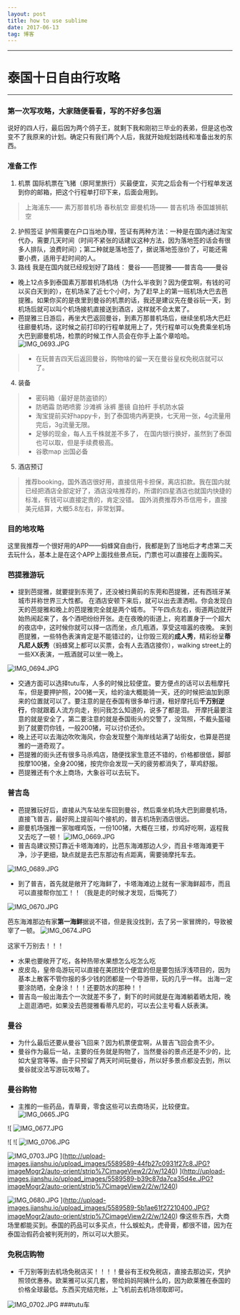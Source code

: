 ```yaml
---
layout: post
title: how to use sublime
date: 2017-06-13
tag: 博客
---
```


---
# 泰国十日自由行攻略
---
### 第一次写攻略，大家随便看看，写的不好多包涵  

  说好的四人行，最后因为两个鸽子王，就剩下我和刚初三毕业的表弟，但是这也改变不了我原来的计划。确定只有我们两个人后，我就开始规划路线和准备出发的东西。

### 准备工作  
  
1. 机票
国际机票在飞猪（原阿里旅行）买最便宜，买完之后会有一个行程单发送到你的邮箱，把这个行程单打印下来，后面会用到。
> 上海浦东—— 素万那普机场   春秋航空
   廊曼机场—— 普吉机场   泰国雄狮航空
2. 护照签证
 护照需要在户口当地办理，签证有两种方法：一种是在国内通过淘宝代办，需要几天时间（时间不紧张的话建议这种方法，因为落地签的话会有很多人排队，浪费时间）；第二种就是落地签了，据说落地签涨价了，可能还需要小费，适用于赶时间的人。
3. 路线
我是在国内就已经规划好了路线：
曼谷——芭提雅——普吉岛——曼谷
> 
 - 晚上12点多到泰国素万那普机场机场（为什么半夜到？因为便宜啊，有钱的可以买白天到的），在机场呆了近七个小时，为了赶早上的第一班机场大巴去芭提雅。如果你买的是夜里到曼谷的机票的话，我还是建议先在曼谷玩一天，到机场后就可以叫个机场接机直接送到酒店，这样就不会太累了。
 - 芭提雅三日游后，再坐大巴返回曼谷，到素万那普机场后，继续坐机场大巴赶往廊曼机场，这时候之前打印的行程单就用上了，凭行程单可以免费乘坐机场大巴到廊曼机场，检票的时候工作人员会在你手上盖个章哈哈。
![IMG_0693.JPG](http://upload-images.jianshu.io/upload_images/5589589-569febfca5ac924d.JPG?imageMogr2/auto-orient/strip%7CimageView2/2/w/1240)
> - 在玩普吉四天后返回曼谷，购物啥的留一天在曼谷皇权免税店就可以了。
4. 装备
> - 密码箱（最好是防盗锁的）
> - 防晒霜 防晒喷雾 沙滩裤 泳裤 墨镜 自拍杆 手机防水袋
> - 淘宝提前买好happy卡，到了泰国境内再更换，七天用一张，4g流量用完后，3g流量无限。
> - 足够的现金，每人五千株就差不多了， 在国内银行换好，虽然到了泰国也可以取，但是手续费极高。
> - 谷歌map 出国必备

5. 酒店预订
 >  推荐booking，国外酒店很好用，直接信用卡担保，离店扣款。我在国内就已经把酒店全部定好了，酒店没啥推荐的，所谓的四星酒店也就国内快捷的标准，有钱可以直接定贵的，肯定没错。
国外消费推荐外币信用卡，直接美元结算，大概5.8左右，非常划算。


  
### 目的地攻略
这里我推荐一个很好用的APP——蚂蜂窝自由行，我都是到了当地后才考虑第二天去玩什么，基本上是在这个APP上面找些景点玩，门票也可以直接在上面购买。

### 芭提雅游玩
- 提到芭提雅，就要提到东莞了，还没被扫黄前的东莞和芭提雅，还有西班牙某城市并称世界三大性都。
在酒店安顿下来后，就可以出去潇洒啦。你会发现白天的芭提雅和晚上的芭提雅完全就是两个城市。
下午四点左右，街道两边就开始热闹起来了，各个酒吧纷纷开张。走在夜晚的街道上，宛若置身于一个超大的夜店中，这时候你就可以择一店而坐，点几瓶酒，享受这喧嚣的夜晚。
来到芭提雅，一些特色表演肯定是不能错过的，让你毁三观的**成人秀**，精彩纷呈**蒂凡尼人妖秀**（蚂蜂窝上都可以买票，会有人去酒店接你），walking street上的一些XX表演，一瓶酒就可以坐一晚上。

![IMG_0694.JPG](http://upload-images.jianshu.io/upload_images/5589589-44cd0b71f7a38e29.JPG?imageMogr2/auto-orient/strip%7CimageView2/2/w/1240)

- 交通方面可以选择tutu车，人多的时候比较便宜。要方便点的话可以去租摩托车，但是要押护照，200猪一天，给的油大概能骑一天，还的时候把油加到原来的位置就可以了。要注意的是在泰国有很多单行道，租好摩托后**千万别逆行**，你就跟着人流方向走，别问我怎么知道的，说多了都是泪。
开摩托最要注意的就是安全了，第二要注意的就是泰国街头的交警了，没驾照，不戴头盔碰到了就要罚你钱，一般200猪，可以讨价还价。
- 晚上还可以去海边吹吹海风，你会发现整个海岸线站满了站街女，也算是芭提雅的一道奇观了。
- 芭提雅的街头还有很多马杀鸡店，随便找家生意还不错的，价格都很低，脚部按摩100猪，全身200猪，按完你会发现一天的疲劳都消失了，草鸡舒服。
- 芭提雅还有个水上商场，大象谷可以去玩下。

### 普吉岛
- 芭提雅玩好后，直接从汽车站坐车回到曼谷，然后乘坐机场大巴到廊曼机场，直接飞普吉，最好网上提前叫个接机的，普吉机场到酒店很远。
- 廊曼机场强推一家咖喱鸡饭，一份100猪，大概在三楼，炒鸡好吃啊，返程我又去吃了一顿！
![IMG_0669.JPG](http://upload-images.jianshu.io/upload_images/5589589-c8c2ef0d7ed6a5fc.JPG?imageMogr2/auto-orient/strip%7CimageView2/2/w/1240)
- 普吉岛建议预订靠近卡塔海滩的，比芭东海滩那边人少，而且卡塔海滩更干净，沙子更细，缺点就是去巴东那边有点距离，需要骑摩托车去。

![IMG_0689.JPG](http://upload-images.jianshu.io/upload_images/5589589-c045e54314d16deb.JPG?imageMogr2/auto-orient/strip%7CimageView2/2/w/1240)

- 到了普吉，首先就是敞开了吃海鲜了，卡塔海滩边上就有一家海鲜超市，而且可以直接帮你加工！！（我是走的时候才发现，后悔死了）

![IMG_0670.JPG](http://upload-images.jianshu.io/upload_images/5589589-baa6c5c773505fc1.JPG?imageMogr2/auto-orient/strip%7CimageView2/2/w/1240)

芭东海滩那边有家**第一海鲜**据说不错，但是我没找到，去了另一家冒牌的，导致被宰了一顿。
![IMG_0674.JPG](http://upload-images.jianshu.io/upload_images/5589589-a47c173377d6ef36.JPG?imageMogr2/auto-orient/strip%7CimageView2/2/w/1240)

这家千万别去！！！
- 水果也要敞开了吃，各种热带水果想怎么吃怎么吃
- 皮皮岛，皇帝岛游玩可以直接在美团找个便宜的但是要包括浮浅项目的，因为基本上散客不管你报的多少钱的团都是一个导游带，玩的几乎一样。
出海一定要涂防晒，全身涂！！！还要防水的那种！！
- 普吉岛一般出海去个一次就差不多了，剩下的时间就是在海滩躺着晒太阳，晚上逛逛酒吧，如果没去芭提雅看蒂凡尼的，可以去公主号看人妖表演。

### 曼谷
- 为什么最后还要从曼谷飞回来？因为机票便宜啊，从普吉飞回会贵不少。
- 曼谷作为最后一站，主要的任务就是购物了，当然曼谷的景点还是不少的，比如大皇宫等等。由于只预留了两天时间玩曼谷，所以好多景点都没去到，所以曼谷就没法写游玩攻略了。

### 曼谷购物
- 主推的一些药品，青草膏，零食这些可以去商场买，比较便宜。
![IMG_0665.JPG](http://upload-images.jianshu.io/upload_images/5589589-9f2e55aa084497e0.JPG?imageMogr2/auto-orient/strip%7CimageView2/2/w/1240)

![
![IMG_0677.JPG](http://upload-images.jianshu.io/upload_images/5589589-108d522c1e6c9b9b.JPG?imageMogr2/auto-orient/strip%7CimageView2/2/w/1240)

![
![
![IMG_0706.JPG](http://upload-images.jianshu.io/upload_images/5589589-73f4022d52304607.JPG?imageMogr2/auto-orient/strip%7CimageView2/2/w/1240)

![IMG_0703.JPG](http://upload-images.jianshu.io/upload_images/5589589-1b7d14bb037722e1.JPG?imageMogr2/auto-orient/strip%7CimageView2/2/w/1240)
](http://upload-images.jianshu.io/upload_images/5589589-44fb27c0931f27c8.JPG?imageMogr2/auto-orient/strip%7CimageView2/2/w/1240)
](http://upload-images.jianshu.io/upload_images/5589589-b39c87da7ca35d4e.JPG?imageMogr2/auto-orient/strip%7CimageView2/2/w/1240)

![IMG_0680.JPG](http://upload-images.jianshu.io/upload_images/5589589-3b22e8678ece141b.JPG?imageMogr2/auto-orient/strip%7CimageView2/2/w/1240)
](http://upload-images.jianshu.io/upload_images/5589589-5b1ae61f27210400.JPG?imageMogr2/auto-orient/strip%7CimageView2/2/w/1240)
像这些东西，大商场里都能买到。泰国的药品可以多买点，什么蜈蚣丸，虎骨膏，都很不错，因为在泰国治假药会被判死刑的，所以可以大胆买。

### 免税店购物
- 千万别等到去机场免税店买！！！！曼谷有王权免税店，直接去那边买，凭护照领优惠券。欧莱雅可以买几套，带给妈妈阿姨什么的，因为欧莱雅在泰国的价格全球最低。东西买完结完帐，上飞机前去机场领取即可。



![
![
![
![IMG_0702.JPG](http://upload-images.jianshu.io/upload_images/5589589-297dd54e901973e5.JPG?imageMogr2/auto-orient/strip%7CimageView2/2/w/1240)
](http://upload-images.jianshu.io/upload_images/5589589-5e53d1ad0cb9f516.JPG?imageMogr2/auto-orient/strip%7CimageView2/2/w/1240)
](http://upload-images.jianshu.io/upload_images/5589589-c6d91677b66bb6d7.JPG?imageMogr2/auto-orient/strip%7CimageView2/2/w/1240)](http://upload-images.jianshu.io/upload_images/5589589-eafc501beab05943.JPG?imageMogr2/auto-orient/strip%7CimageView2/2/w/1240)
###tutu车








